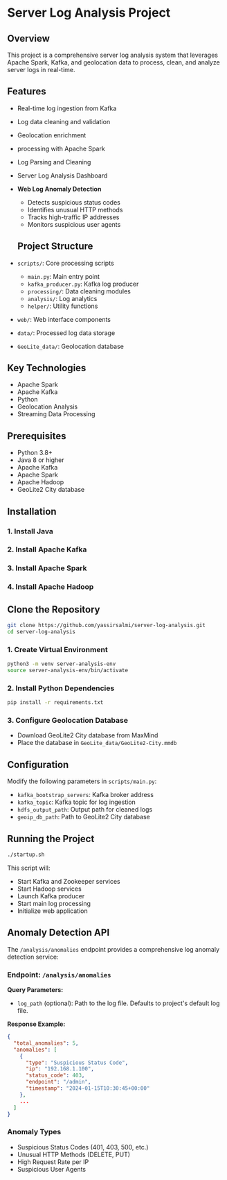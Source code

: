 # Server Log Analysis Project

## Overview
This project is a comprehensive server log analysis system that leverages Apache Spark, Kafka, and geolocation data to process, clean, and analyze server logs in real-time.

## Features
- Real-time log ingestion from Kafka
- Log data cleaning and validation
- Geolocation enrichment
- processing with Apache Spark
- Log Parsing and Cleaning
- Server Log Analysis Dashboard
- **Web Log Anomaly Detection**
  - Detects suspicious status codes
  - Identifies unusual HTTP methods
  - Tracks high-traffic IP addresses
  - Monitors suspicious user agents

  ## Project Structure
- `scripts/`: Core processing scripts
  - `main.py`: Main entry point
  - `kafka_producer.py`: Kafka log producer
  - `processing/`: Data cleaning modules
  - `analysis/`: Log analytics 
  - `helper/`: Utility functions
- `web/`: Web interface components
- `data/`: Processed log data storage
- `GeoLite_data/`: Geolocation database

## Key Technologies
- Apache Spark
- Apache Kafka
- Python
- Geolocation Analysis
- Streaming Data Processing

## Prerequisites
- Python 3.8+
- Java 8 or higher
- Apache Kafka
- Apache Spark
- Apache Hadoop
- GeoLite2 City database

## Installation

### 1. Install Java

### 2. Install Apache Kafka

### 3. Install Apache Spark

### 4. Install Apache Hadoop

## Clone the Repository
```bash
git clone https://github.com/yassirsalmi/server-log-analysis.git
cd server-log-analysis
```

### 1. Create Virtual Environment
```bash
python3 -m venv server-analysis-env
source server-analysis-env/bin/activate
```

### 2. Install Python Dependencies
```bash
pip install -r requirements.txt
```

### 3. Configure Geolocation Database
- Download GeoLite2 City database from MaxMind
- Place the database in `GeoLite_data/GeoLite2-City.mmdb`

## Configuration
Modify the following parameters in `scripts/main.py`:
- `kafka_bootstrap_servers`: Kafka broker address
- `kafka_topic`: Kafka topic for log ingestion
- `hdfs_output_path`: Output path for cleaned logs
- `geoip_db_path`: Path to GeoLite2 City database

## Running the Project
```bash
./startup.sh
```

This script will:
- Start Kafka and Zookeeper services
- Start Hadoop services
- Launch Kafka producer
- Start main log processing
- Initialize web application

## Anomaly Detection API

The `/analysis/anomalies` endpoint provides a comprehensive log anomaly detection service:

### Endpoint: `/analysis/anomalies`

**Query Parameters:**
- `log_path` (optional): Path to the log file. Defaults to project's default log file.

**Response Example:**
```json
{
  "total_anomalies": 5,
  "anomalies": [
    {
      "type": "Suspicious Status Code",
      "ip": "192.168.1.100",
      "status_code": 403,
      "endpoint": "/admin",
      "timestamp": "2024-01-15T10:30:45+00:00"
    },
    ...
  ]
}
```

### Anomaly Types
- Suspicious Status Codes (401, 403, 500, etc.)
- Unusual HTTP Methods (DELETE, PUT)
- High Request Rate per IP
- Suspicious User Agents
